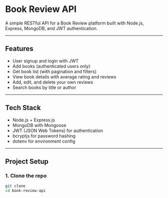 # Book Review API

A simple RESTful API for a Book Review platform built with Node.js, Express, MongoDB, and JWT authentication.

---

## Features

- User signup and login with JWT
- Add books (authenticated users only)
- Get book list (with pagination and filters)
- View book details with average rating and reviews
- Add, edit, and delete your own reviews
- Search books by title or author

---

## Tech Stack

- Node.js + Express.js
- MongoDB with Mongoose
- JWT (JSON Web Tokens) for authentication
- bcryptjs for password hashing
- dotenv for environment config

---

## Project Setup

### 1. Clone the repo

```bash
git clone 
cd book-review-api
